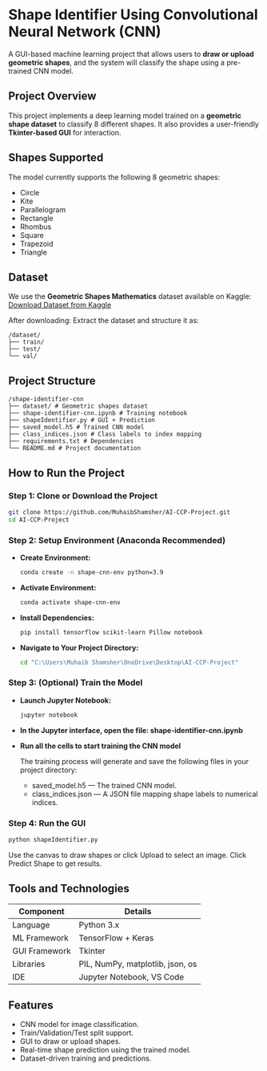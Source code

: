 # Shape Identifier Using Convolutional Neural Network (CNN)

A GUI-based machine learning project that allows users to **draw or upload geometric shapes**, and the system will classify the shape using a pre-trained CNN model.


## Project Overview

This project implements a deep learning model trained on a **geometric shape dataset** to classify 8 different shapes. It also provides a user-friendly **Tkinter-based GUI** for interaction.


## Shapes Supported

The model currently supports the following 8 geometric shapes:

- Circle
- Kite
- Parallelogram
- Rectangle
- Rhombus
- Square
- Trapezoid
- Triangle


## Dataset

We use the **Geometric Shapes Mathematics** dataset available on Kaggle: [Download Dataset from Kaggle](https://www.kaggle.com/datasets/reevald/geometric-shapes-mathematics?resource=download)

After downloading: Extract the dataset and structure it as:
```plaintext
/dataset/
├── train/
├── test/
└── val/
```


## Project Structure
```plaintext
/shape-identifier-cnn
├── dataset/ # Geometric shapes dataset
├── shape-identifier-cnn.ipynb # Training notebook
├── shapeIdentifier.py # GUI + Prediction
├── saved_model.h5 # Trained CNN model
├── class_indices.json # Class labels to index mapping
├── requirements.txt # Dependencies
└── README.md # Project documentation
```

## How to Run the Project

### Step 1: Clone or Download the Project

```bash
git clone https://github.com/MuhaibShamsher/AI-CCP-Project.git
cd AI-CCP-Project
```

### Step 2: Setup Environment (Anaconda Recommended)

- **Create Environment:**
  ```bash
  conda create -n shape-cnn-env python=3.9
  ```

- **Activate Environment:**
  ```bash
  conda activate shape-cnn-env
  ```

- **Install Dependencies:**
  ```bash
  pip install tensorflow scikit-learn Pillow notebook
  ```

- **Navigate to Your Project Directory:**
  ```bash
  cd "C:\Users\Muhaib Shamsher\OneDrive\Desktop\AI-CCP-Project"
  ```

### Step 3: (Optional) Train the Model

- **Launch Jupyter Notebook:**
  ```bash
  jupyter notebook
  ```

- **In the Jupyter interface, open the file: shape-identifier-cnn.ipynb**

- **Run all the cells to start training the CNN model**

  The training process will generate and save the following files in your project directory:
  - saved_model.h5 — The trained CNN model.
  - class_indices.json — A JSON file mapping shape labels to numerical indices.


### Step 4: Run the GUI
```bash
python shapeIdentifier.py
```

Use the canvas to draw shapes or click Upload to select an image. Click Predict Shape to get results.


## Tools and Technologies

| Component       | Details                          |
|-----------------|----------------------------------|
| Language        | Python 3.x                       |
| ML Framework    | TensorFlow + Keras               |
| GUI Framework   | Tkinter                          |
| Libraries       | PIL, NumPy, matplotlib, json, os |
| IDE             | Jupyter Notebook, VS Code        |


## Features

- CNN model for image classification.
- Train/Validation/Test split support.
- GUI to draw or upload shapes.
- Real-time shape prediction using the trained model.
- Dataset-driven training and predictions.


